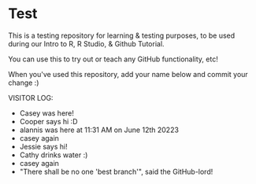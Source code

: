 # Test
This is a testing repository for learning & testing purposes, to be used during our Intro to R, R Studio, &amp; Github Tutorial.

You can use this to try out or teach any GitHub functionality, etc!

When you've used this repository, add your name below and commit your change :)

VISITOR LOG:
- Casey was here!
- Cooper says hi :D
- alannis was here at 11:31 AM on June 12th 20223
- casey again
- Jessie says hi!
- Cathy drinks water :)
- casey again
- "There shall be no one 'best branch'", said the GitHub-lord!

